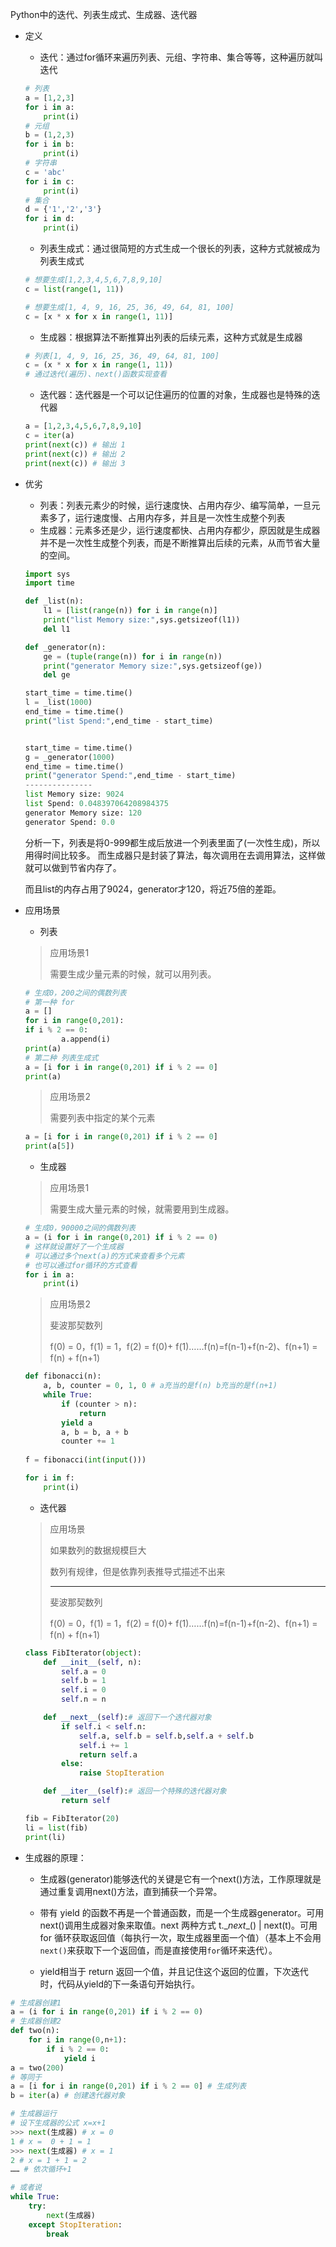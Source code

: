 Python中的迭代、列表生成式、生成器、迭代器

- 定义

  - 迭代：通过for循环来遍历列表、元组、字符串、集合等等，这种遍历就叫迭代

  ```python
  # 列表
  a = [1,2,3]
  for i in a:
      print(i)
  # 元组
  b = (1,2,3)
  for i in b:
      print(i)
  # 字符串
  c = 'abc'
  for i in c:
      print(i)
  # 集合
  d = {'1','2','3'}
  for i in d:
      print(i)
  ```

  - 列表生成式：通过很简短的方式生成一个很长的列表，这种方式就被成为列表生成式

  ```python
  # 想要生成[1,2,3,4,5,6,7,8,9,10]
  c = list(range(1, 11))
  
  # 想要生成[1, 4, 9, 16, 25, 36, 49, 64, 81, 100]
  c = [x * x for x in range(1, 11)]
  ```

  - 生成器：根据算法不断推算出列表的后续元素，这种方式就是生成器

  ```python
  # 列表[1, 4, 9, 16, 25, 36, 49, 64, 81, 100]
  c = (x * x for x in range(1, 11))
  # 通过迭代(遍历)、next()函数实现查看
  ```
  - 迭代器：迭代器是一个可以记住遍历的位置的对象，生成器也是特殊的迭代器

  ```python
  a = [1,2,3,4,5,6,7,8,9,10]
  c = iter(a)
  print(next(c)) # 输出 1
  print(next(c)) # 输出 2
  print(next(c)) # 输出 3
  ```

- 优劣

  - 列表：列表元素少的时候，运行速度快、占用内存少、编写简单，一旦元素多了，运行速度慢、占用内存多，并且是一次性生成整个列表
  - 生成器：元素多还是少，运行速度都快、占用内存都少，原因就是生成器并不是一次性生成整个列表，而是不断推算出后续的元素，从而节省大量的空间。

  ```python
  import sys
  import time
  
  def _list(n):
      l1 = [list(range(n)) for i in range(n)]
      print("list Memory size:",sys.getsizeof(l1))
      del l1
  
  def _generator(n):
      ge = (tuple(range(n)) for i in range(n))
      print("generator Memory size:",sys.getsizeof(ge))
      del ge
  
  start_time = time.time()
  l = _list(1000)
  end_time = time.time()
  print("list Spend:",end_time - start_time)
  
  
  start_time = time.time()
  g = _generator(1000)
  end_time = time.time()
  print("generator Spend:",end_time - start_time)
  ---------------
  list Memory size: 9024
  list Spend: 0.048397064208984375
  generator Memory size: 120
  generator Spend: 0.0
  ```

  分析一下，列表是将0-999都生成后放进一个列表里面了(一次性生成)，所以用得时间比较多。
  而生成器只是封装了算法，每次调用在去调用算法，这样做就可以做到节省内存了。

  而且list的内存占用了9024，generator才120，将近75倍的差距。

- 应用场景

  - 列表

  > 应用场景1
  >
  > 需要生成少量元素的时候，就可以用列表。

  ```python
  # 生成0，200之间的偶数列表
  # 第一种 for
  a = []
  for i in range(0,201):
  if i % 2 == 0:
          a.append(i)
  print(a)
  # 第二种 列表生成式
  a = [i for i in range(0,201) if i % 2 == 0]
  print(a)
  ```
  >应用场景2
  >
  >需要列表中指定的某个元素

  ```python
  a = [i for i in range(0,201) if i % 2 == 0]
  print(a[5])
  ```

  - 生成器

  > 应用场景1
  >
  > 需要生成大量元素的时候，就需要用到生成器。

  ```python
  # 生成0，90000之间的偶数列表
  a = (i for i in range(0,201) if i % 2 == 0)
  # 这样就设置好了一个生成器
  # 可以通过多个next(a)的方式来查看多个元素
  # 也可以通过for循环的方式查看
  for i in a:
      print(i)
  ```
  > 应用场景2
  >
  > 斐波那契数列
  >
  > f(0) = 0，f(1) = 1，f(2) = f(0)+ f(1)……f(n)=f(n-1)+f(n-2)、f(n+1)  =  f(n) + f(n+1)

  ```python
  def fibonacci(n):
      a, b, counter = 0, 1, 0 # a充当的是f(n) b充当的是f(n+1)
      while True:
          if (counter > n): 
              return
          yield a
          a, b = b, a + b
          counter += 1
          
  f = fibonacci(int(input()))
  
  for i in f:
      print(i)
  ```

  - 迭代器

  > 应用场景
  >
  > 如果数列的数据规模巨大
  >
  > 数列有规律，但是依靠列表推导式描述不出来
  >
  > ------
  >
  > 斐波那契数列
  >
  > f(0) = 0，f(1) = 1，f(2) = f(0)+ f(1)……f(n)=f(n-1)+f(n-2)、f(n+1)  =  f(n) + f(n+1)

  ```python
  class FibIterator(object):
      def __init__(self, n):
          self.a = 0
          self.b = 1
          self.i = 0
          self.n = n
  
      def __next__(self):# 返回下一个迭代器对象
          if self.i < self.n:
              self.a, self.b = self.b,self.a + self.b
              self.i += 1
              return self.a
          else:
              raise StopIteration
  
      def __iter__(self):# 返回一个特殊的迭代器对象
          return self
  
  fib = FibIterator(20)
  li = list(fib)
  print(li)
  ```

  

- 生成器的原理：

  - 生成器(generator)能够迭代的关键是它有一个next()方法，工作原理就是通过重复调用next()方法，直到捕获一个异常。

  - 带有 yield 的函数不再是一个普通函数，而是一个生成器generator。可用next()调用生成器对象来取值。next 两种方式 t.\__next__() | next(t)。可用for 循环获取返回值（每执行一次，取生成器里面一个值）（基本上不会用`next()`来获取下一个返回值，而是直接使用`for`循环来迭代）。

  - yield相当于 return 返回一个值，并且记住这个返回的位置，下次迭代时，代码从yield的下一条语句开始执行。

```python
# 生成器创建1
a = (i for i in range(0,201) if i % 2 == 0)
# 生成器创建2
def two(n):
    for i in range(0,n+1):
        if i % 2 == 0:
            yield i
a = two(200)
# 等同于
a = [i for i in range(0,201) if i % 2 == 0] # 生成列表
b = iter(a) # 创建迭代器对象

# 生成器运行
# 设下生成器的公式 x=x+1
>>> next(生成器) # x = 0
1 # x =  0 + 1 = 1
>>> next(生成器) # x = 1
2 # x = 1 + 1 = 2
…… # 依次循环+1

# 或者说
while True:
    try:
        next(生成器)
    except StopIteration:
        break
```

